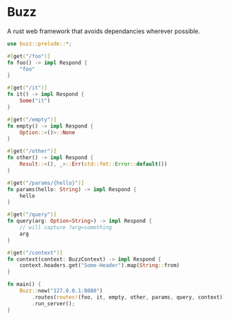 # Buzz

<!-- cargo-rdme start -->

A rust web framework that avoids dependancies wherever possible.

```rust
use buzz::prelude::*;

#[get("/foo")]
fn foo() -> impl Respond {
    "foo"
}

#[get("/it")]
fn it() -> impl Respond {
    Some("it")
}

#[get("/empty")]
fn empty() -> impl Respond {
    Option::<()>::None
}

#[get("/other")]
fn other() -> impl Respond {
    Result::<(), _>::Err(std::fmt::Error::default())
}

#[get("/params/{hello}")]
fn params(hello: String) -> impl Respond {
    hello
}

#[get("/query")]
fn query(arg: Option<String>) -> impl Respond {
    // will capture ?arg=something
    arg
}

#[get("/context")]
fn context(context: BuzzContext) -> impl Respond {
    context.headers.get("Some-Header").map(String::from)
}

fn main() {
    Buzz::new("127.0.0.1:8080")
        .routes(routes!(foo, it, empty, other, params, query, context))
        .run_server();
}
```

<!-- cargo-rdme end -->

